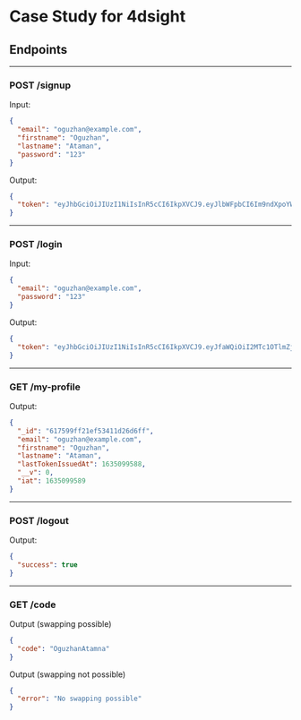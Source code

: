 # Case Study for 4dsight

## Endpoints

---

### POST /signup

Input:

```json
{
  "email": "oguzhan@example.com",
  "firstname": "Oguzhan",
  "lastname": "Ataman",
  "password": "123"
}
```

Output:

```json
{
  "token": "eyJhbGciOiJIUzI1NiIsInR5cCI6IkpXVCJ9.eyJlbWFpbCI6Im9ndXpoYW5AZXhhbXBsZS5jb20iLCJmaXJzdG5hbWUiOiJPZ3V6aGFuIiwibGFzdG5hbWUiOiJBdGFtYW4iLCJwYXNzd29yZCI6IjEyMyIsImxhc3RUb2tlbklzc3VlZEF0IjoxNjM1MDk3MDg3LCJfaWQiOiI2MTc1OTlmZjIxZWY1MzQxMWQyNmQ2ZmYiLCJfX3YiOjAsImlhdCI6MTYzNTA5NzA4N30.kn0t3DNH7tB63Sti4qyTbFPqzbiFkZLVHPqfrjTOuuY"
}
```

---

### POST /login

Input:

```json
{
  "email": "oguzhan@example.com",
  "password": "123"
}
```

Output:

```json
{
  "token": "eyJhbGciOiJIUzI1NiIsInR5cCI6IkpXVCJ9.eyJfaWQiOiI2MTc1OTlmZjIxZWY1MzQxMWQyNmQ2ZmYiLCJlbWFpbCI6Im9ndXpoYW5AZXhhbXBsZS5jb20iLCJmaXJzdG5hbWUiOiJiIiwibGFzdG5hbWUiOiJhIiwibGFzdFRva2VuSXNzdWVkQXQiOjE2MzUwOTk0NzAsIl9fdiI6MCwiaWF0IjoxNjM1MDk5NDg2fQ.zHC4L-Q1jU9Ndh0vOWIiGljwo5voVSAqB7j5oWGDKB4"
}
```

---

### GET /my-profile

Output:

```json
{
  "_id": "617599ff21ef53411d26d6ff",
  "email": "oguzhan@example.com",
  "firstname": "Oguzhan",
  "lastname": "Ataman",
  "lastTokenIssuedAt": 1635099588,
  "__v": 0,
  "iat": 1635099589
}
```

---

### POST /logout

Output:

```json
{
  "success": true
}
```

---

### GET /code

Output (swapping possible)

```json
{
  "code": "OguzhanAtamna"
}
```

Output (swapping not possible)

```json
{
  "error": "No swapping possible"
}
```
